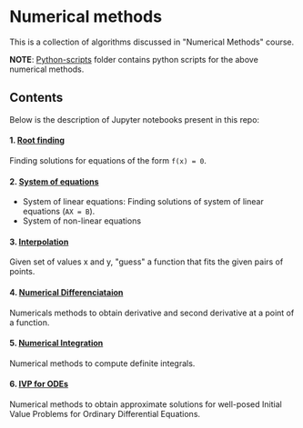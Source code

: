 # Numerical methods

This is a collection of algorithms discussed in "Numerical Methods" course.

**NOTE**: [Python-scripts](Python-scripts) folder contains python scripts for the above
numerical methods.

## Contents

Below is the description of Jupyter notebooks present in this repo:

#### 1. [Root finding](root-finding.ipynb)

Finding solutions for equations of the form `f(x) = 0`.

#### 2. [System of equations](system-of-equations.ipynb)

- System of linear equations: Finding solutions of system of linear equations (`AX = B`).
- System of non-linear equations

#### 3. [Interpolation](interpolation.ipynb)

Given set of values x and y, "guess" a function that fits the given pairs of points.

#### 4. [Numerical Differenciataion](numerical-differenciation.ipynb)

Numericals methods to obtain derivative and second derivative at a point of a function.

#### 5. [Numerical Integration](numerical-integration.ipynb)

Numerical methods to compute definite integrals.

#### 6. [IVP for ODEs](ivp-for-ode.ipynb)

Numerical methods to obtain approximate solutions for well-posed Initial Value
Problems for Ordinary Differential Equations.